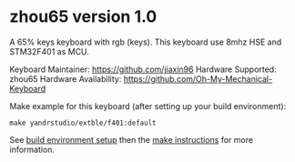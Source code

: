 zhou65 version 1.0
===

A 65% keys keyboard with rgb (keys).
This keyboard use 8mhz HSE and STM32F401 as MCU.

Keyboard Maintainer: https://github.com/jiaxin96
Hardware Supported: zhou65
Hardware Availability: https://github.com/Oh-My-Mechanical-Keyboard 

Make example for this keyboard (after setting up your build environment):

    make yandrstudio/extble/f401:default

See [build environment setup](https://docs.qmk.fm/#/getting_started_build_tools) then the [make instructions](https://docs.qmk.fm/#/getting_started_make_guide) for more information.

